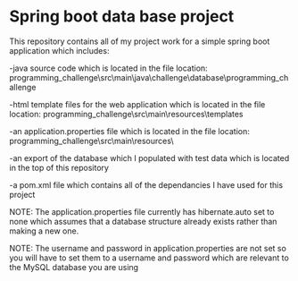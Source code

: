 # Spring boot data base project
This repository contains all of my project work for a simple spring boot application which includes:  

-java source code which is located 
in the file location: programming_challenge\src\main\java\challenge\database\programming_challenge

-html template files for the web application which is 
located in the file location: programming_challenge\src\main\resources\templates

-an application.properties file which is located in
the file location: programming_challenge\src\main\resources\

-an export of the database which I populated with test data which is
located in the top of this repository

-a pom.xml file which contains all of the dependancies I have used for this project

NOTE: The application.properties file currently has hibernate.auto set to none which assumes that a database structure already exists rather than making
a new one.

NOTE: The username and password in application.properties are not set so you will have to set them to a username and password which are relevant to the MySQL database you are using
